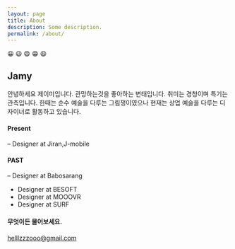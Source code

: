 ```yaml
---
layout: page
title: About
description: Some description.
permalink: /about/
---
```


<!-- <img itemprop="image" class="img-rounded" src="#" alt="jamy"> -->
😀 😃 😄 😁 😆
## Jamy 

안녕하세요 제이미입니다. 
관망하는것을 좋아하는 변태입니다.
취미는 경청이며 특기는 관측입니다.
한때는 순수 예술을 다루는 그림쟁이였으나 현재는 상업 예술을 다루는 디자이너로 활동하고 있습니다.

#### Present 
– Designer at Jiran,J-mobile

#### PAST 
– Designer at Babosarang
- Designer at BESOFT
- Designer at MOOOVR
- Designer at SURF

#### 무엇이든 물어보세요.
helllzzzooo@gmail.com
